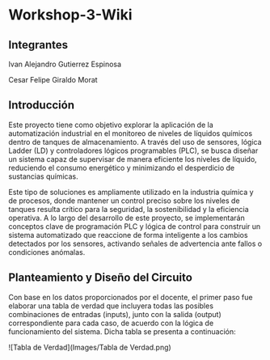 # Workshop-3-Wiki
## Integrantes 

Ivan Alejandro Gutierrez Espinosa

Cesar Felipe Giraldo Morat

## Introducción 
Este proyecto tiene como objetivo explorar la aplicación de la automatización industrial en el monitoreo de niveles de líquidos químicos dentro de tanques de almacenamiento. A través del uso de sensores, lógica Ladder (LD) y controladores lógicos programables (PLC), se busca diseñar un sistema capaz de supervisar de manera eficiente los niveles de líquido, reduciendo el consumo energético y minimizando el desperdicio de sustancias químicas.

Este tipo de soluciones es ampliamente utilizado en la industria química y de procesos, donde mantener un control preciso sobre los niveles de tanques resulta crítico para la seguridad, la sostenibilidad y la eficiencia operativa. A lo largo del desarrollo de este proyecto, se implementarán conceptos clave de programación PLC y lógica de control para construir un sistema automatizado que reaccione de forma inteligente a los cambios detectados por los sensores, activando señales de advertencia ante fallos o condiciones anómalas.

## Planteamiento y Diseño del Circuito
Con base en los datos proporcionados por el docente, el primer paso fue elaborar una tabla de verdad que incluyera todas las posibles combinaciones de entradas (inputs), junto con la salida (output) correspondiente para cada caso, de acuerdo con la lógica de funcionamiento del sistema. Dicha tabla se presenta a continuación:

![Tabla de Verdad](Images/Tabla de Verdad.png)
